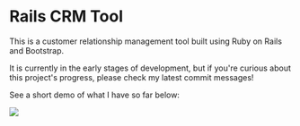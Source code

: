 # Rails CRM Tool
This is a customer relationship management tool built using Ruby on Rails and Bootstrap.

It is currently in the early stages of development, but if you're curious about this project's progress, please check my latest commit messages!

See a short demo of what I have so far below:

<img src="app/assets/images/railsforce.gif">
